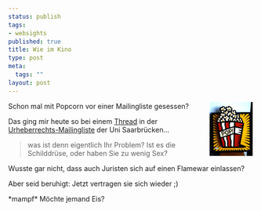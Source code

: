 ```yaml
--- 
status: publish
tags: 
- websights
published: true
title: Wie im Kino
type: post
meta: 
  tags: ""
layout: post
---
```

<p><img width="88" height="110" border="0" hspace="5" align="right" src="/media/wp/allgemein/popcorn.serendipityThumb.jpg" alt=""  />Schon mal mit Popcorn vor einer Mailingliste gesessen?</p>

<p>Das ging mir heute so bei einem <a target="_BLANK" href="http://jurix.jura.uni-sb.de/pipermail/urecht/Week-of-Mon-20040913/thread.html#1726" title="http://jurix.jura.uni-sb.de/pipermail/urecht/Week-of-Mon-20040913/thread.html#1726" onmouseover="window.status='http://jurix.jura.uni-sb.de/pipermail/urecht/Week-of-Mon-20040913/thread.html#1726';return true;" onmouseout="window.status='';return true;">Thread</a> in der <a target="_BLANK" href="http://www.jura.uni-sb.de/urheberrecht/urecht/" title="http://www.jura.uni-sb.de/urheberrecht/urecht/" onmouseover="window.status='http://www.jura.uni-sb.de/urheberrecht/urecht/';return true;" onmouseout="window.status='';return true;">Urheberrechts-Mailingliste</a> der Uni Saarbrücken...</p>

<blockquote><p>was ist denn eigentlich Ihr Problem? Ist es die Schilddrüse, oder haben Sie zu wenig Sex?</p>

</blockquote>
<p>Wusste gar nicht, dass auch Juristen sich auf einen Flamewar einlassen?</p>

<p>Aber seid beruhigt: Jetzt vertragen sie sich wieder ;)</p>

<p>*mampf* Möchte jemand Eis?</p>
